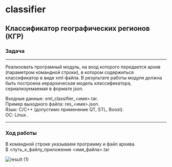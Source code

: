 # classifier
## Классификатор географических регионов (КГР)

### Задача
---
Реализовать програмный модуль, на вход которого передается архив (параметром командной строки), в котором содержиться классификатор в виде xml-файла. В результате работы модуля должна быть построена иерархическая модель классификатора, сериализуемаемая в формате json.

Входные данные: xml_classifier_<имя>.tar. <br/>
Пример выходного файла: res_<имя>.json. <br/>
Язык: C/C++ (допустимо применение QT, STL, Boost). <br/>
ОС: Linux . <br/>

---
  
### Ход работы
В командной строке указываем программу и файл архива.<br/>
$ <путь_к_файлу_приложения  <имя_файла>.tar

  
![result (1)](https://user-images.githubusercontent.com/113715205/190863444-3a934f51-f51e-4f64-8a9e-f2936b098de3.png)

